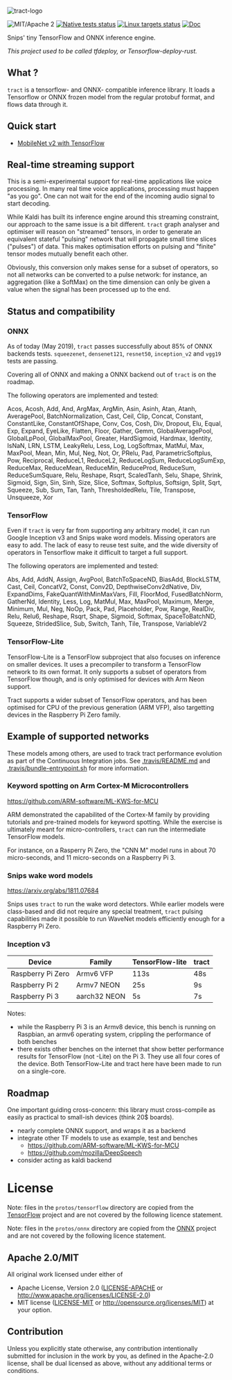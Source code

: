 ![tract-logo](assets/tract-logo/PNG/tract-horizontal-blue.png)

![MIT/Apache 2](https://img.shields.io/crates/l/tract)
[![Native tests status](https://github.com/snipsco/tract/workflows/Native%20test%20suite/badge.svg)](https://github.com/snipsco/tract/actions)
[![Linux targets status](https://github.com/snipsco/tract/workflows/Linux%20targets/badge.svg)](https://github.com/snipsco/tract/actions)
[![Doc](https://docs.rs/tract-core/badge.svg)](https://docs.rs/tract-core)

Snips' tiny TensorFlow and ONNX inference engine.

_This project used to be called tfdeploy, or Tensorflow-deploy-rust._

## What ?

`tract` is a tensorflow- and ONNX- compatible inference library. It loads a 
Tensorflow or ONNX frozen model from the regular protobuf format, and flows
data through it.

## Quick start

* [MobileNet v2 with TensorFlow](examples/tensorflow-mobilenet-v2)

## Real-time streaming support

This is a semi-experimental support for real-time applications like voice
processing. In many real time voice applications, processing must happen "as you
go". One can not wait for the end of the incoming audio signal to start
decoding.

While Kaldi has built its inference engine around this streaming constraint,
our approach to the same issue is a bit different. `tract` graph analyser and
optimiser will reason on "streamed" tensors, in order to generate an equivalent
stateful "pulsing" network that will propagate small time slices ("pulses") of
data. This makes optimisation efforts on pulsing and "finite" tensor modes
mutually benefit each other.

Obviously, this conversion only makes sense for a subset of operators, so not
all networks can be converted to a pulse network: for instance, an aggregation
(like a SoftMax) on the time dimension can only be given a value when the
signal has been processed up to the end.

## Status and compatibility

### ONNX

As of today (May 2019), `tract` passes successfully about 85% of ONNX backends
tests. `squeezenet`, `densenet121`, `resnet50`, `inception_v2` and `vgg19` tests
are passing.

Covering all of ONNX and making a ONNX backend out of `tract` is on the roadmap.

The following operators are implemented and tested:

Acos, Acosh, Add, And, ArgMax, ArgMin, Asin, Asinh, Atan, Atanh, AveragePool,
BatchNormalization, Cast, Ceil, Clip, Concat, Constant, ConstantLike,
ConstantOfShape, Conv, Cos, Cosh, Div, Dropout, Elu, Equal, Exp, Expand,
EyeLike, Flatten, Floor, Gather, Gemm, GlobalAveragePool, GlobalLpPool,
GlobalMaxPool, Greater, HardSigmoid, Hardmax, Identity, IsNaN, LRN, LSTM,
LeakyRelu, Less, Log, LogSoftmax, MatMul, Max, MaxPool, Mean, Min, Mul, Neg,
Not, Or, PRelu, Pad, ParametricSoftplus, Pow, Reciprocal, ReduceL1, ReduceL2,
ReduceLogSum, ReduceLogSumExp, ReduceMax, ReduceMean, ReduceMin, ReduceProd,
ReduceSum, ReduceSumSquare, Relu, Reshape, Rsqrt, ScaledTanh, Selu, Shape,
Shrink, Sigmoid, Sign, Sin, Sinh, Size, Slice, Softmax, Softplus, Softsign,
Split, Sqrt, Squeeze, Sub, Sum, Tan, Tanh, ThresholdedRelu, Tile, Transpose,
Unsqueeze, Xor

### TensorFlow

Even if `tract` is very far from supporting any arbitrary model, it can run
Google Inception v3 and Snips wake word models. Missing operators are easy
to add. The lack of easy to reuse test suite, and the wide diversity of 
operators in Tensorflow make it difficult to target a full support.

The following operators are implemented and tested:

Abs, Add, AddN, Assign, AvgPool, BatchToSpaceND, BiasAdd, BlockLSTM, Cast,
Ceil, ConcatV2, Const, Conv2D, DepthwiseConv2dNative, Div, ExpandDims,
FakeQuantWithMinMaxVars, Fill, FloorMod, FusedBatchNorm, GatherNd, Identity,
Less, Log, MatMul, Max, MaxPool, Maximum, Merge, Minimum, Mul, Neg, NoOp, Pack,
Pad, Placeholder, Pow, Range, RealDiv, Relu, Relu6, Reshape, Rsqrt, Shape,
Sigmoid, Softmax, SpaceToBatchND, Squeeze, StridedSlice, Sub, Switch, Tanh,
Tile, Transpose, VariableV2


### TensorFlow-Lite

TensorFlow-Lite is a TensorFlow subproject that also focuses on inference on
smaller devices. It uses a precompiler to transform a TensorFlow network to
its own format. It only supports a subset of operators from TensorFlow though,
and is only optimised for devices with Arm Neon support.

Tract supports a wider subset of TensorFlow operators, and has been optimised
for CPU of the previous generation (ARM VFP), also targetting devices in the
Raspberry Pi Zero family.

## Example of supported networks

These models among others, are used to track tract performance evolution as
part of the Continuous Integration jobs. See [.travis/README.md](readme) and 
[.travis/bundle-entrypoint.sh](.travis/bundle-entrypoint.sh) for more
information.

### Keyword spotting on Arm Cortex-M Microcontrollers

https://github.com/ARM-software/ML-KWS-for-MCU

ARM demonstrated the capabilited of the Cortex-M family by providing
tutorials and pre-trained models for keyword spotting. While the exercise
is ultimately meant for micro-controllers, `tract` can run the intermediate
TensorFlow models.

For instance, on a Rasperry Pi Zero, the "CNN M" model runs in about 70
micro-seconds, and 11 micro-seconds on a Raspberry Pi 3.

### Snips wake word models

https://arxiv.org/abs/1811.07684

Snips uses `tract` to run the wake word detectors. While earlier models were
class-based and did not require any special treatment, `tract` pulsing
capabilities made it possible to run WaveNet models efficiently enough for a
Raspberry Pi Zero.

### Inception v3

|      Device         |      Family    |  TensorFlow-lite  |  tract  |
|---------------------|----------------|-------------------|---------|
|  Raspberry Pi Zero  |    Armv6 VFP   |        113s       |   48s   |
|  Raspberry Pi 2     |    Armv7 NEON  |         25s       |    9s   |
|  Raspberry Pi 3     |  aarch32 NEON  |          5s       |    7s   |

Notes:

 * while the Raspberry Pi 3 is an Armv8 device, this bench is running
     on Raspbian, an armv6 operating system, crippling the performance
     of both benches
 * there exists other benches on the internet that show better
     performance results for TensorFlow (not -Lite) on the Pi 3.
     They use all four cores of the device. Both TensorFlow-Lite and tract
     here have been made to run on a single-core.

## Roadmap

One important guiding cross-concern: this library must cross-compile as
easily as practical to small-ish devices (think 20$ boards).

* nearly complete ONNX support, and wraps it as a backend
* integrate other TF models to use as example, test and benches
    * https://github.com/ARM-software/ML-KWS-for-MCU
    * https://github.com/mozilla/DeepSpeech
* consider acting as kaldi backend

# License

Note: files in the `protos/tensorflow` directory are copied from the
[TensorFlow](https://github.com/tensorflow/tensorflow) project and are not
covered by the following licence statement.

Note: files in the `protos/onnx` directory are copied from the
[ONNX](https://github.com/onnx/onnx) project and are not
covered by the following licence statement.

## Apache 2.0/MIT

All original work licensed under either of
 * Apache License, Version 2.0 ([LICENSE-APACHE](LICENSE-APACHE) or http://www.apache.org/licenses/LICENSE-2.0)
 * MIT license ([LICENSE-MIT](LICENSE-MIT) or http://opensource.org/licenses/MIT)
at your option.

## Contribution

Unless you explicitly state otherwise, any contribution intentionally submitted
for inclusion in the work by you, as defined in the Apache-2.0 license, shall
be dual licensed as above, without any additional terms or conditions.
